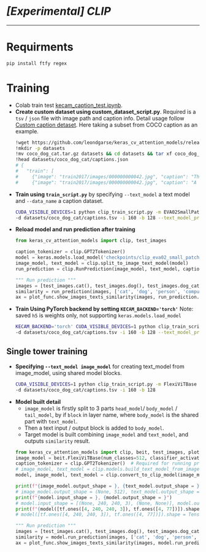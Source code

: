 # ___[Experimental] CLIP___
***

# Requirments
  ```sh
  pip install ftfy regex
  ```
# Training
- Colab train test [kecam_caption_test.ipynb](https://colab.research.google.com/drive/1VaOOE4Q2rD_pV4k3YymY1glqtlNjoikT?usp=sharing).
- **Create custom dataset using custom_dataset_script.py**. Required is a `tsv` / `json` file with image path and caption info. Detail usage follow [Custom caption detaset](https://github.com/leondgarse/keras_cv_attention_models/discussions/52#discussioncomment-6516154). Here taking a subset from COCO caption as an example.
  ```sh
  !wget https://github.com/leondgarse/keras_cv_attention_models/releases/download/assets/coco_dog_cat.tar.gz
  !mkdir -p datasets
  !mv coco_dog_cat.tar.gz datasets && cd datasets && tar xf coco_dog_cat.tar.gz && cd -
  !head datasets/coco_dog_cat/captions.json
  # {
  #   "train": [
  #     {"image": "train2017/images/000000000042.jpg", "caption": "This wire metal rack holds several pairs of shoes and sandals"},
  #     {"image": "train2017/images/000000000042.jpg", "caption": "A dog sleeping on a show rack in the shoes."},
  ```
- **Train using `train_script.py`** by specifying `--text_model` a text model and `--data_name` a caption dataset.
  ```sh
  CUDA_VISIBLE_DEVICES=1 python clip_train_script.py -m EVA02SmallPatch14 --text_model LLaMA2_42M \
  -d datasets/coco_dog_cat/captions.tsv -i 160 -b 128 --text_model_pretrained None
  ```
- **Reload model and run prediction after training**
  ```py
  from keras_cv_attention_models import clip, test_images

  caption_tokenizer = clip.GPT2Tokenizer()
  model = keras.models.load_model('checkpoints/clip_eva02_small_patch14_llama2_42m_tensorflow_latest.h5', compile=False)
  image_model, text_model = clip.split_to_image_text_model(model)
  run_prediction = clip.RunPrediction(image_model, text_model, caption_tokenizer)

  """ Run prediction """
  images = [test_images.cat(), test_images.dog(), test_images.dog_cat()]
  similarity = run_prediction(images, ['cat', 'dog', 'person', 'computer'])
  ax = plot_func.show_images_texts_similarity(images, run_prediction.text_labels, similarity)
  ```
- **Train Using PyTorch backend by setting `KECAM_BACKEND='torch'`** Note: saved `h5` is weights only, not supporting `keras.models.load_model`
  ```sh
  KECAM_BACKEND='torch' CUDA_VISIBLE_DEVICES=1 python clip_train_script.py -m EVA02SmallPatch14 --text_model LLaMA2_42M \
  -d datasets/coco_dog_cat/captions.tsv -i 160 -b 128 --text_model_pretrained None
  ```
## Single tower training
- **Specifying `--text_model image_model`** for creating text_model from image_model, using shared model blocks.
  ```sh
  CUDA_VISIBLE_DEVICES=1 python clip_train_script.py -m FlexiViTBase --text_model image_model \
  -d datasets/coco_dog_cat/captions.tsv -i 160 -b 128
  ```
- **Model built detail**
  - `image_model` is firstly split to 3 parts `head_model`/ `body_model` / `tail_model`, by if `block` in layer name, where `body_model` is the shared part with `text_model`.
  - Then a text input / output block is added to `body_model`.
  - Target model is built combining `image_model` and `text_model`, and outputs `similarity` result.
  ```py
  from keras_cv_attention_models import clip, beit, test_images, plot_func
  image_model = beit.FlexiViTBase(num_classes=512, classifier_activation=None)
  caption_tokenizer = clip.GPT2Tokenizer()  # Required for running prediction
  # image_model, text_model = clip.models.build_text_model_from_image_model(image_model)
  model, image_model, text_model = clip.convert_to_clip_model(image_model, caption_tokenizer=caption_tokenizer)

  print(f"{image_model.output_shape = }, {text_model.output_shape = }")
  # image_model.output_shape = (None, 512), text_model.output_shape = (None, 512)
  print(f"{model.input_shape = }, {model.output_shape = }")
  # model.input_shape = [(None, 240, 240, 3), (None, None)], model.output_shape = (None, None)
  print(f"{model([tf.ones([4, 240, 240, 3]), tf.ones([4, 77])]).shape = }")
  # model([tf.ones([4, 240, 240, 3]), tf.ones([4, 77])]).shape = TensorShape([4, 4])
  ```
  ```py
  """ Run prediction """
  images = [test_images.cat(), test_images.dog(), test_images.dog_cat()]
  similarity = model.run_prediction(images, ['cat', 'dog', 'person', 'computer'])
  ax = plot_func.show_images_texts_similarity(images, model.run_prediction.text_labels, similarity)
  ```
